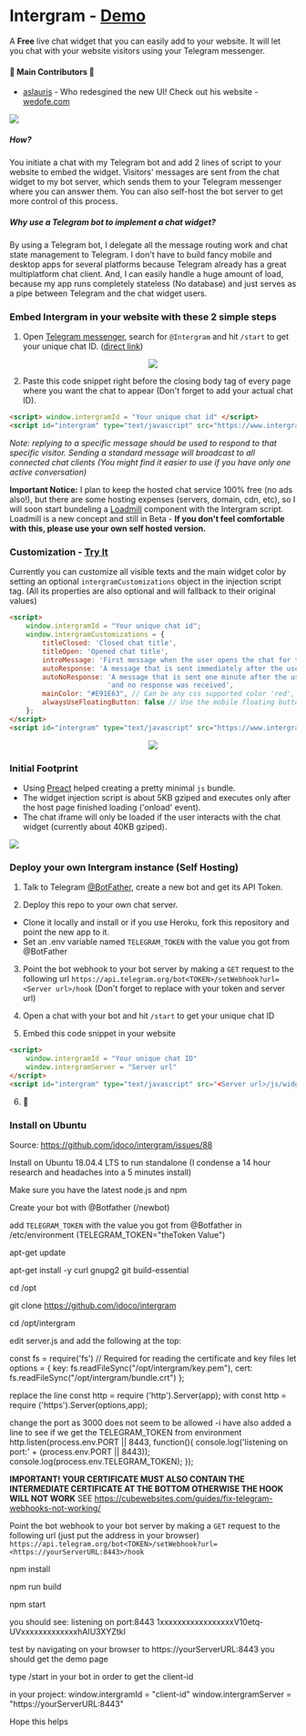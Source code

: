 # Intergram - [Demo](https://www.intergram.xyz/)

A **Free** live chat widget that you can easily add to your website. It will let you chat with your website visitors using your Telegram messenger. 

#### :tada: Main Contributors :tada:
- [aslauris](https://github.com/aslauris) - Who redesgined the new UI! Check out his website - [wedofe.com](https://www.wedofe.com/)

![](https://user-images.githubusercontent.com/5776439/40442974-c107cb4a-5e79-11e8-8af1-4d2c8be14f48.gif)

##### How?
You initiate a chat with my Telegram bot and add 2 lines of script to your website to embed the widget. Visitors' messages are sent from the chat widget to my bot server, which sends them to your Telegram messenger where you can answer them. You can also self-host the bot server to get more control of this process.

##### Why use a Telegram bot to implement a chat widget?
By using a Telegram bot, I delegate all the message routing work and chat state management to Telegram. I don't have to build fancy mobile and desktop apps for several platforms because Telegram already has a great multiplatform chat client. And, I can easily handle a huge amount of load, because my app runs completely stateless (No database) and just serves as a pipe between Telegram and the chat widget users.

### Embed Intergram in your website with these 2 simple steps

1. Open [Telegram messenger](https://web.telegram.org/), search for `@Intergram` and hit `/start` to get your unique chat ID. ([direct link](https://web.telegram.org/#/im?p=@IntergramBot))

  <p align="center"> <img src="docs/bot-start.gif"/> </p>

2. Paste this code snippet right before the closing body tag of every page where you want the chat to appear 
(Don't forget to add your actual chat ID). 

```html
<script> window.intergramId = "Your unique chat id" </script>
<script id="intergram" type="text/javascript" src="https://www.intergram.xyz/js/widget.js"></script>
```

*Note: replying to a specific message should be used to respond to that specific visitor. Sending a standard message will broadcast to all connected chat clients (You might find it easier to use if you have only one active conversation)*

**Important Notice:** I plan to keep the hosted chat service 100% free (no ads also!), but there are some hosting expenses (servers, domain, cdn, etc), so I will soon start bundeling a [Loadmill](https://www.loadmill.com) component with the Intergram script. Loadmill is a new concept and still in Beta - **If you don't feel comfortable with this, please use your own self hosted version.**

### Customization - [Try It](https://jsfiddle.net/z9ffzr9n/6/)
Currently you can customize all visible texts and the main widget color by setting an optional `intergramCustomizations` object in the injection script tag. (All its properties are also optional and will fallback to their original values)
```html
<script> 
    window.intergramId = "Your unique chat id";
    window.intergramCustomizations = {
        titleClosed: 'Closed chat title',
        titleOpen: 'Opened chat title',
        introMessage: 'First message when the user opens the chat for the first time',
        autoResponse: 'A message that is sent immediately after the user sends its first message',
        autoNoResponse: 'A message that is sent one minute after the user sends its first message ' +
                        'and no response was received',
        mainColor: "#E91E63", // Can be any css supported color 'red', 'rgb(255,87,34)', etc
        alwaysUseFloatingButton: false // Use the mobile floating button also on large screens
    };
</script>
<script id="intergram" type="text/javascript" src="https://www.intergram.xyz/js/widget.js"></script>
```

<p align="center"> <img src="docs/hello.jpg"/> </p>

### Initial Footprint
  - Using [Preact](https://github.com/developit/preact) helped creating a pretty minimal `js` bundle.
  - The widget injection script is about 5KB gziped and executes only after the host page finished loading ('onload' event).
  - The chat iframe will only be loaded if the user interacts with the chat widget (currently about 40KB gziped).
  
![](docs/footprint.png)

### Deploy your own Intergram instance (Self Hosting)
1. Talk to Telegram [@BotFather](https://telegram.me/botfather), create a new bot and get its API Token.

2. Deploy this repo to your own chat server. 
  - Clone it locally and install or if you use Heroku, fork this repository and point the new app to it.
  - Set an .env variable named `TELEGRAM_TOKEN` with the value you got from @BotFather

3. Point the bot webhook to your bot server by making a `GET` request to the following url
  `https://api.telegram.org/bot<TOKEN>/setWebhook?url=<Server url>/hook`
  (Don't forget to replace with your token and server url)

4. Open a chat with your bot and hit `/start` to get your unique chat ID

5. Embed this code snippet in your website
  ```html
  <script> 
      window.intergramId = "Your unique chat ID"
      window.intergramServer = "Server url"
  </script>
  <script id="intergram" type="text/javascript" src="<Server url>/js/widget.js"></script>
  ```
6. :tada:

### Install on Ubuntu 

Source: https://github.com/idoco/intergram/issues/88

Install on Ubuntu 18.04.4 LTS to run standalone
(I condense a 14 hour research and headaches into a 5 minutes install)

Make sure you have the latest node.js and npm

Create your bot with @Botfather (/newbot)

add `TELEGRAM_TOKEN` with the value you got from @Botfather in /etc/environment (TELEGRAM_TOKEN="theToken Value")

apt-get update

apt-get install -y curl gnupg2 git build-essential

cd /opt

git clone https://github.com/idoco/intergram

cd /opt/intergram

edit server.js and add the following at the top:

const fs = require('fs') // Required for reading the certificate and key files
let options = { key: fs.readFileSync("/opt/intergram/key.pem"), cert: fs.readFileSync("/opt/intergram/bundle.crt") };

replace the line
const http = require ('http').Server(app);
with
const http = require ('https').Server(options,app);

change the port as 3000 does not seem to be allowed -i have also added a line to see if we get the TELEGRAM_TOKEN from environment
http.listen(process.env.PORT || 8443, function(){
console.log('listening on port:' + (process.env.PORT || 8443));
console.log(process.env.TELEGRAM_TOKEN);
});

**IMPORTANT! YOUR CERTIFICATE MUST ALSO CONTAIN THE INTERMEDIATE CERTIFICATE AT THE BOTTOM OTHERWISE THE HOOK WILL NOT WORK**
SEE https://cubewebsites.com/guides/fix-telegram-webhooks-not-working/

Point the bot webhook to your bot server by making a `GET` request to the following url (just put the address in your browser)
`https://api.telegram.org/bot<TOKEN>/setWebhook?url=<https://yourServerURL:8443>/hook`

npm install

npm run build

npm start

you should see:
listening on port:8443
1xxxxxxxxxxxxxxxxxV10etq-UVxxxxxxxxxxxxxhAIU3XYZtkI

test by navigating on your browser to https://yourServerURL:8443
you should get the demo page

type /start in your bot in order to get the client-id

in your project:
window.intergramId = "client-id"
window.intergramServer = "https://yourServerURL:8443"

<script id="intergram" type="text/javascript" src="yourServerURL:8443/js/widget.js"></script>
Hope this helps

